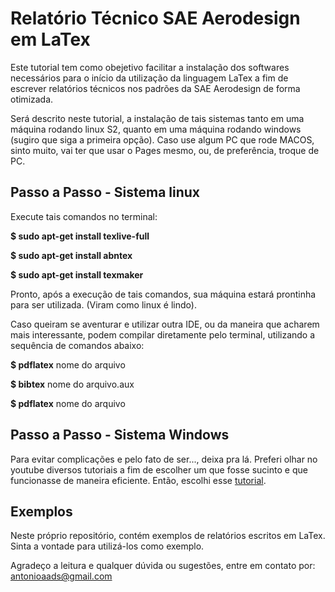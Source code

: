# Relatório Técnico SAE Aerodesign em LaTex

Este tutorial tem como obejetivo facilitar a instalação dos softwares necessários para o início da utilização da linguagem LaTex a fim de escrever relatórios técnicos nos padrões da SAE Aerodesign de forma otimizada.

Será descrito neste tutorial, a instalação de tais sistemas tanto em uma máquina rodando linux S2, quanto em uma máquina rodando windows (sugiro que siga a primeira opção). Caso use algum PC que rode MACOS, sinto muito, vai ter que usar o Pages mesmo, ou, de preferência, troque de PC.

## Passo a Passo - Sistema linux 

Execute tais comandos no terminal:

**$ sudo apt-get install texlive-full**

**$ sudo apt-get install abntex**

**$ sudo apt-get install texmaker**

Pronto, após a execução de tais comandos, sua máquina estará prontinha para ser utilizada. (Viram como linux é lindo).

Caso queiram se aventurar e utilizar outra IDE, ou da maneira que acharem mais interessante, podem compilar diretamente pelo terminal, utilizando a sequência de comandos abaixo:

**$ pdflatex** nome do arquivo 

**$ bibtex** nome do arquivo.aux

**$ pdflatex** nome do arquivo

## Passo a Passo - Sistema Windows 

Para evitar complicações e pelo fato de ser..., deixa pra lá. Preferi olhar no youtube diversos tutoriais a fim de escolher um que fosse sucinto e que funcionasse de maneira eficiente. Então, escolhi esse [tutorial](https://www.youtube.com/watch?v=RDAck9VNwHI).

## Exemplos

Neste próprio repositório, contém exemplos de relatórios escritos em LaTex. Sinta a vontade para utilizá-los como exemplo.

Agradeço a leitura e qualquer dúvida ou sugestões, entre em contato por:
antonioaads@gmail.com
